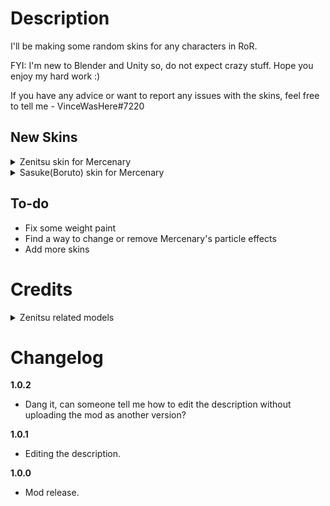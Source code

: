 # Description
I'll be making some random skins for any characters in RoR.

FYI:
I'm new to Blender and Unity so, do not expect crazy stuff. Hope you enjoy my hard work :)

If you have any advice or want to report any issues with the skins, feel free to tell me - VinceWasHere#7220

## New Skins

<details>
<summary>Zenitsu skin for Mercenary</summary>
Just a Zenitsu skin, from the anime called Demon Slayer, for the Mercenary for the time being. It has some clipping issues but at least it's playable, lol


![](https://cdn.discordapp.com/attachments/864033991623180288/1058841952231096410/image.png) ![](https://cdn.discordapp.com/attachments/864033991623180288/1058840865277223022/35878a21-8755-4116-a415-69141a8bce94.png)
![](https://cdn.discordapp.com/attachments/864033991623180288/1058840867621843044/ad60000f-8377-4139-bd7d-98b4d5379ffd.png) ![](https://cdn.discordapp.com/attachments/864033991623180288/1058840866699096075/640940bf-2fd8-4190-b1eb-2adf5c135d92.png)

</details>

<details>
<summary>Sasuke(Boruto) skin for Mercenary</summary>
No images, yet
<br>

</details>


## To-do
* Fix some weight paint
* Find a way to change or remove Mercenary's particle effects
* Add more skins

# Credits
<details>
<summary>Zenitsu related models</summary>

   * Zenitsu Model: https://sketchfab.com/3d-models/demon-slayer-zenitsu-c0af6cff336c41cabc80baf40d098813
  <br>
   * Zenitsu Nichirin Model: https://sketchfab.com/3d-models/zenitsu-sword-46390aacd66a4bd9859a1174d5cded79

</details>

# Changelog
**1.0.2**

* Dang it, can someone tell me how to edit the description without uploading the mod as another version?


**1.0.1**

* Editing the description.


**1.0.0**

* Mod release.

